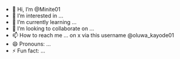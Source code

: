 - 👋 Hi, I’m @Minite01
- 👀 I’m interested in ...
- 🌱 I’m currently learning ...
- 💞️ I’m looking to collaborate on ...
- 📫 How to reach me ... on x via this username @oluwa_kayode01
- 😄 Pronouns: ...
- ⚡ Fun fact: ...

<!---
Minite01/Minite01 is a ✨ special ✨ repository because its `README.md` (this file) appears on your GitHub profile.
You can click the Preview link to take a look at your changes.
--->
